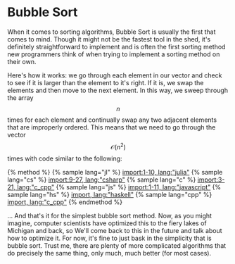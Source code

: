 # Bubble Sort
When it comes to sorting algorithms, Bubble Sort is usually the first that comes to mind.
Though it might not be the fastest tool in the shed, it's definitely straightforward to implement and is often the first sorting method new programmers think of when trying to implement a sorting method on their own.

Here's how it works: we go through each element in our vector and check to see if it is larger than the element to it's right.
If it is, we swap the elements and then move to the next element.
In this way, we sweep through the array $$n$$ times for each element and continually swap any two adjacent elements that are improperly ordered.
This means that we need to go through the vector $$\mathcal{O}(n^2)$$ times with code similar to the following:

{% method %}
{% sample lang="jl" %}
[import:1-10, lang:"julia"](code/julia/bubble.jl)
{% sample lang="cs" %}
[import:9-27, lang:"csharp"](code/cs/BubbleSort.cs)
{% sample lang="c" %}
[import:3-21, lang:"c_cpp"](code/c/bubble_sort.c)
{% sample lang="js" %}
[import:1-11, lang:"javascript"](code/js/bubble.js)
{% sample lang="hs" %}
[import, lang:"haskell"](code/haskell/bubbleSort.hs)
{% sample lang="cpp" %}
[import, lang:"c_cpp"](code/c++/bubblesort.cpp)
{% endmethod %}

... And that's it for the simplest bubble sort method.
Now, as you might imagine, computer scientists have optimized this to the fiery lakes of Michigan and back, so We'll come back to this in the future and talk about how to optimize it.
For now, it's fine to just bask in the simplicity that is bubble sort.
Trust me, there are plenty of more complicated algorithms that do precisely the same thing, only much, much better (for most cases).


<script>
MathJax.Hub.Queue(["Typeset",MathJax.Hub]);
</script>
$$
\newcommand{\d}{\mathrm{d}}
\newcommand{\bff}{\boldsymbol{f}}
\newcommand{\bfg}{\boldsymbol{g}}
\newcommand{\bfp}{\boldsymbol{p}}
\newcommand{\bfq}{\boldsymbol{q}}
\newcommand{\bfx}{\boldsymbol{x}}
\newcommand{\bfu}{\boldsymbol{u}}
\newcommand{\bfv}{\boldsymbol{v}}
\newcommand{\bfA}{\boldsymbol{A}}
\newcommand{\bfB}{\boldsymbol{B}}
\newcommand{\bfC}{\boldsymbol{C}}
\newcommand{\bfM}{\boldsymbol{M}}
\newcommand{\bfJ}{\boldsymbol{J}}
\newcommand{\bfR}{\boldsymbol{R}}
\newcommand{\bfT}{\boldsymbol{T}}
\newcommand{\bfomega}{\boldsymbol{\omega}}
\newcommand{\bftau}{\boldsymbol{\tau}}
$$

